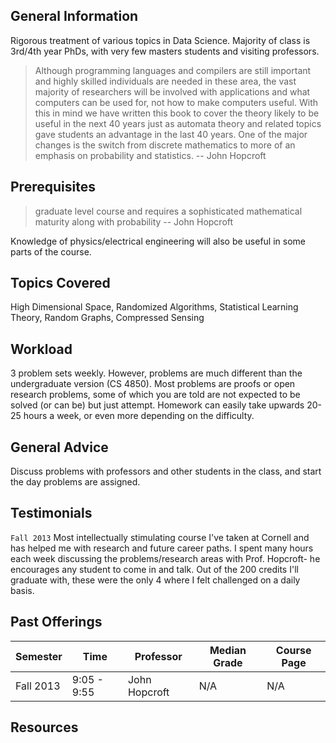 ## General Information
Rigorous treatment of various topics in Data Science. Majority of class is 3rd/4th year PhDs, with very few masters students and visiting professors.

> Although programming languages and compilers are still important and highly skilled individuals are needed in these area, the vast majority of researchers will be involved with applications and what computers can be used for, not how to make computers useful. With this in mind we have written this book to cover the theory likely to be useful in the next 40 years just as automata theory and related topics gave students an advantage in the last 40 years. One of the major changes is the switch from discrete mathematics to more of an emphasis on probability and statistics.
> -- John Hopcroft

## Prerequisites
> graduate level course and requires a sophisticated mathematical maturity along with probability
> -- John Hopcroft

Knowledge of physics/electrical engineering will also be useful in some parts of the course.

## Topics Covered
High Dimensional Space, Randomized Algorithms, Statistical Learning Theory, Random Graphs, Compressed Sensing

## Workload
3 problem sets weekly. However, problems are much different than the undergraduate version (CS 4850). Most problems are proofs or open research problems, some of which you are told are not expected to be solved (or can be) but just attempt. Homework can easily take upwards 20-25 hours a week, or even more depending on the difficulty.

## General Advice
Discuss problems with professors and other students in the class, and start the day problems are assigned.

## Testimonials
`Fall 2013` Most intellectually stimulating course I've taken at Cornell and has helped me with research and future career paths. I spent many hours each week discussing the problems/research areas with Prof. Hopcroft- he encourages any student to come in and talk. Out of the 200 credits I'll graduate with, these were the only 4 where I felt challenged on a daily basis.

## Past Offerings
| Semester | Time | Professor | Median Grade | Course Page |
| --- | --- | --- | --- | --- |
| Fall 2013 | 9:05 - 9:55 | John Hopcroft | N/A | N/A |

## Resources
